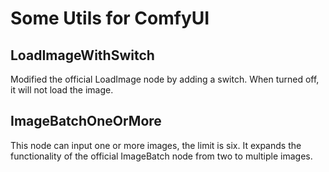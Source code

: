 # Some Utils for ComfyUI

## LoadImageWithSwitch
Modified the official LoadImage node by adding a switch. When turned off, it will not load the image.

## ImageBatchOneOrMore
This node can input one or more images, the limit is six. It expands the functionality of the official ImageBatch node from two to multiple images.

